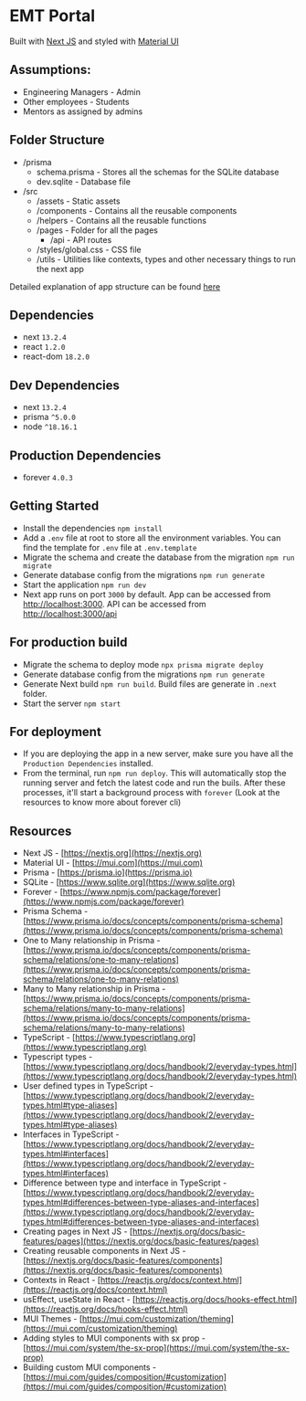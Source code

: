 # EMT Portal

Built with [Next JS](https://nextjs.org) and styled with [Material UI](https://mui.com)

## Assumptions:

 - Engineering Managers - Admin
 - Other employees - Students
 - Mentors as assigned by admins

## Folder Structure

- /prisma
  - schema.prisma - Stores all the schemas for the SQLite database
  - dev.sqlite - Database file
- /src
  - /assets - Static assets
  - /components - Contains all the reusable components
  - /helpers - Contains all the reusable functions
  - /pages - Folder for all the pages
    - /api - API routes
  - /styles/global.css - CSS file
  - /utils - Utilities like contexts, types and other necessary things to run the next app

Detailed explanation of app structure can be found [here](https://nextjs.org/docs/advanced-features/src-directory)

## Dependencies

- next `13.2.4`
- react `1.2.0`
- react-dom `18.2.0`

## Dev Dependencies

- next `13.2.4`
- prisma `^5.0.0`
- node `^18.16.1`

## Production Dependencies

- forever `4.0.3`

## Getting Started

- Install the dependencies `npm install`
- Add a `.env` file at root to store all the environment variables. You can find the template for `.env` file at `.env.template`
- Migrate the schema and create the database from the migration `npm run migrate`
- Generate database config from the migrations `npm run generate`
- Start the application `npm run dev`
- Next app runs on port `3000` by default. App can be accessed from [http://localhost:3000](http://localhost:3000). API can be accessed from [http://localhost:3000/api](http://localhost:3000/api)

## For production build

- Migrate the schema to deploy mode `npx prisma migrate deploy`
- Generate database config from the migrations `npm run generate`
- Generate Next build `npm run build`. Build files are generate in `.next` folder.
- Start the server `npm start`

## For deployment

- If you are deploying the app in a new server, make sure you have all the `Production Dependencies` installed.
- From the terminal, run `npm run deploy`. This will automatically stop the running server and fetch the latest code and run the buils. After these processes, it'll start a background process with `forever` (Look at the resources to know more about forever cli)

## Resources

- Next JS - [https://nextjs.org](https://nextjs.org)
- Material UI - [https://mui.com](https://mui.com)
- Prisma - [https://prisma.io](https://prisma.io)
- SQLite - [https://www.sqlite.org](https://www.sqlite.org)
- Forever - [https://www.npmjs.com/package/forever](https://www.npmjs.com/package/forever)
- Prisma Schema - [https://www.prisma.io/docs/concepts/components/prisma-schema](https://www.prisma.io/docs/concepts/components/prisma-schema)
- One to Many relationship in Prisma - [https://www.prisma.io/docs/concepts/components/prisma-schema/relations/one-to-many-relations](https://www.prisma.io/docs/concepts/components/prisma-schema/relations/one-to-many-relations)
- Many to Many relationship in Prisma - [https://www.prisma.io/docs/concepts/components/prisma-schema/relations/many-to-many-relations](https://www.prisma.io/docs/concepts/components/prisma-schema/relations/many-to-many-relations)
- TypeScript - [https://www.typescriptlang.org](https://www.typescriptlang.org)
- Typescript types - [https://www.typescriptlang.org/docs/handbook/2/everyday-types.html](https://www.typescriptlang.org/docs/handbook/2/everyday-types.html)
- User defined types in TypeScript - [https://www.typescriptlang.org/docs/handbook/2/everyday-types.html#type-aliases](https://www.typescriptlang.org/docs/handbook/2/everyday-types.html#type-aliases)
- Interfaces in TypeScript - [https://www.typescriptlang.org/docs/handbook/2/everyday-types.html#interfaces](https://www.typescriptlang.org/docs/handbook/2/everyday-types.html#interfaces)
- Difference between type and interface in TypeScript - [https://www.typescriptlang.org/docs/handbook/2/everyday-types.html#differences-between-type-aliases-and-interfaces](https://www.typescriptlang.org/docs/handbook/2/everyday-types.html#differences-between-type-aliases-and-interfaces)
- Creating pages in Next JS - [https://nextjs.org/docs/basic-features/pages](https://nextjs.org/docs/basic-features/pages)
- Creating reusable components in Next JS - [https://nextjs.org/docs/basic-features/components](https://nextjs.org/docs/basic-features/components)
- Contexts in React - [https://reactjs.org/docs/context.html](https://reactjs.org/docs/context.html)
- usEffect, useState in React - [https://reactjs.org/docs/hooks-effect.html](https://reactjs.org/docs/hooks-effect.html)
- MUI Themes - [https://mui.com/customization/theming](https://mui.com/customization/theming)
- Adding styles to MUI components with sx prop - [https://mui.com/system/the-sx-prop](https://mui.com/system/the-sx-prop)
- Building custom MUI components - [https://mui.com/guides/composition/#customization](https://mui.com/guides/composition/#customization)
